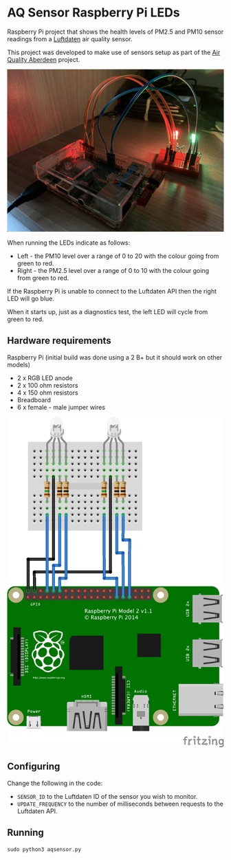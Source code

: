 # AQ Sensor Raspberry Pi LEDs
Raspberry Pi project that shows the health levels of PM2.5 and PM10 sensor readings from a [Luftdaten](https://luftdaten.info) air quality sensor.

This project was developed to make use of sensors setup as part of the [Air Quality Aberdeen](https://www.airaberdeen.org) project.

![photo of built project](images/rpi2+built.png)


When running the LEDs indicate as follows:

* Left - the PM10 level over a range of 0 to 20 with the colour going from green to red.
* Right - the PM2.5 level over a range of 0 to 10 with the colour going from green to red.

If the Raspberry Pi is unable to connect to the Luftdaten API then the right LED will go blue.

When it starts up, just as a diagnostics test, the left LED will cycle from green to red.

## Hardware requirements
Raspberry Pi (initial build was done using a 2 B+ but it should work on other models)

* 2 x RGB LED anode
* 2 x 100 ohm resistors
* 4 x 150 ohm resistors
* Breadboard
* 6 x female - male jumper wires

![breadboard diagram for Raspberry Pi AQ Sensor LEDs](images/aq-sensor-rpi-leds_bb.png)

## Configuring

Change the following in the code:

* `SENSOR_ID` to the Luftdaten ID of the sensor you wish to monitor.
* `UPDATE_FREQUENCY` to the number of milliseconds between requests to the Luftdaten API.

## Running

```
sudo python3 aqsensor.py
```
